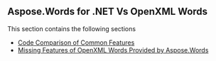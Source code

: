 ## Aspose.Words for .NET Vs OpenXML Words

This section contains the following sections
* [Code Comparison of Common Features](https://github.com/aspose-words/Aspose.Words-for-.NET/tree/master/Plugins/Aspose.Words%20Vs%20OpenXML%20Words/Aspose.Words%20VS%20OpenXML)
* [Missing Features of OpenXML Words Provided by Aspose.Words](OpenXMLMissingFeatures)
